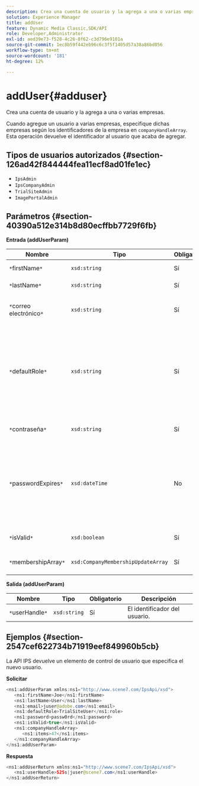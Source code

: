 ```yaml
---
description: Crea una cuenta de usuario y la agrega a una o varias empresas.
solution: Experience Manager
title: addUser
feature: Dynamic Media Classic,SDK/API
role: Developer,Administrator
exl-id: aed39e73-f528-4c26-8f62-c3d796e9101a
source-git-commit: 1ec8b59f442eb96c6c3f5f1405d57a38a86bd056
workflow-type: tm+mt
source-wordcount: '181'
ht-degree: 12%

---
```


# addUser{#adduser}

Crea una cuenta de usuario y la agrega a una o varias empresas.

Cuando agregue un usuario a varias empresas, especifique dichas empresas según los identificadores de la empresa en `companyHandleArray`. Esta operación devuelve el identificador al usuario que acaba de agregar.

## Tipos de usuarios autorizados {#section-126ad42f844444fea11ecf8ad01fe1ec}

* `IpsAdmin`
* `IpsCompanyAdmin`
* `TrialSiteAdmin`
* `ImagePortalAdmin`

## Parámetros {#section-40390a512e314b8d80ecffbb7729f6fb}

**Entrada (addUserParam)**

| Nombre | Tipo | Obligatorio | Descripción |
|---|---|---|---|
| `*`firstName`*` | `xsd:string` | Sí | El nombre del usuario. |
| `*`lastName`*` | `xsd:string` | Sí | El apellido del usuario. |
| `*`correo electrónico`*` | `xsd:string` | Sí | La dirección de correo electrónico del usuario. |
| `*`defaultRole`*` | `xsd:string` | Sí | Establece la función de un usuario en cada empresa a la que pertenece. No obstante, tenga en cuenta que la función `IpsAdmin` anula otras configuraciones por empresa. |
| `*`contraseña`*` | `xsd:string` | Sí | Establece la contraseña del usuario |
| `*`passwordExpires`*` | `xsd:dateTime` | No | Establece el periodo de caducidad de la contraseña. Proporcione la zona horaria al pasar la solicitud. Las zonas horarias se ajustan a la hora central. |
| `*`isValid`*` | `xsd:boolean` | Sí | Determina si el usuario es válido. |
| `*`membershipArray`*` | `xsd:CompanyMembershipUpdateArray` | Sí | Matriz de controladores de empresa. |

**Salida (addUserParam)**

| Nombre | Tipo | Obligatorio | Descripción |
|---|---|---|---|
| `*`userHandle`*` | `xsd:string` | Sí | El identificador del usuario. |

## Ejemplos {#section-2547cef622734b71919eef849960b5cb}

La API IPS devuelve un elemento de control de usuario que especifica el nuevo usuario.

**Solicitar**

```java
<ns1:addUserParam xmlns:ns1="http://www.scene7.com/IpsApi/xsd">
   <ns1:firstName>Joe</ns1:firstName>
   <ns1:lastName>User</ns1:lastName>
   <ns1:email>juser@adobe.com</ns1:email>
   <ns1:defaultRole>TrialSiteUser</ns1:role>
   <ns1:password>passw0rd</ns1:password>
   <ns1:isValid>true</ns1:isValid>
   <ns1:companyHandleArray>
      <ns1:items>47</ns1:items>
   </ns1:companyHandleArray>
</ns1:addUserParam>
```

**Respuesta**

```java
<ns1:addUserReturn xmlns:ns1="http://www.scene7.com/IpsApi/xsd">
   <ns1:userHandle>525s|juser@scene7.com</ns1:userHandle>
</ns1:addUserReturn>
```
